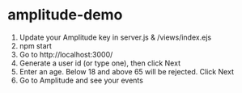 # amplitude-demo

1. Update your Amplitude key in server.js & /views/index.ejs
2. npm start
3. Go to http://localhost:3000/
4. Generate a user id (or type one), then click Next
5. Enter an age. Below 18 and above 65 will be rejected. Click Next
6. Go to Amplitude and see your events
